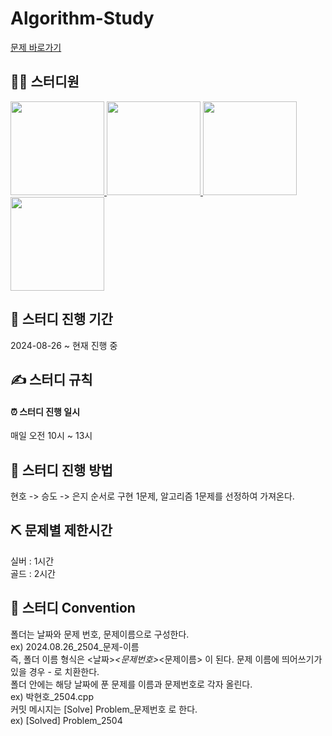 # Algorithm-Study
[문제 바로가기](https://www.notion.so/CodingStudy-7901106134d34ea29d5f49dbf9b0edbb)

## 🙋‍♂️ 스터디원

<p>
<a href="https://github.com/LuBly">
  <img src="https://github.com/LuBly.png" width="150">
</a>
<a href="https://github.com/mwomwo1">
  <img src="https://github.com/mwomwo1.png" width="150">
</a>
<a href="https://github.com/JeongEunJi1127">
  <img src="https://github.com/JeongEunJi1127.png" width="150">
</a>
<a href="https://github.com/seungdo1234">
  <img src="https://github.com/seungdo1234.png" width="150">
</a>
</p>

## 📅 스터디 진행 기간 

2024-08-26 ~ 현재 진행 중

## ✍ 스터디 규칙 
#### ⏰ 스터디 진행 일시 
매일 오전 10시 ~ 13시  

## 🥊 스터디 진행 방법 
현호 -> 승도 -> 은지 순서로 
구현 1문제, 알고리즘 1문제를 선정하여 가져온다.

## ⛏️ 문제별 제한시간
실버 : 1시간  
골드 : 2시간

## 📣 스터디 Convention 
폴더는 날짜와 문제 번호, 문제이름으로 구성한다.  
ex) 2024.08.26_2504_문제-이름  
즉, 폴더 이름 형식은 <날짜>_<문제번호>_<문제이름> 이 된다. 문제 이름에 띄어쓰기가 있을 경우 - 로 치환한다.  
폴더 안에는 해당 날짜에 푼 문제를 이름과 문제번호로 각자 올린다.  
ex) 박현호_2504.cpp  
커밋 메시지는 [Solve] Problem_문제번호 로 한다.  
ex) [Solved] Problem_2504  
